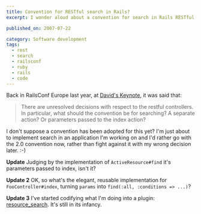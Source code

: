 ```yaml
---
title: Convention for RESTful search in Rails?
excerpt: I wonder aloud about a convention for search in Rails RESTful controllers.

published_on: 2007-07-22

category: Software development
tags:
  - rest
  - search
  - railsconf
  - ruby
  - rails
  - code
---
```

Back in RailsConf Europe last year, at [David's Keynote](/articles/railsconf-europe-2006-first-plenary-dhh/), it was said that:

> There are unresolved decisions with respect to the restful controllers. In particular, what should the convention be for searching? A separate action? Or parameters passed to the index action?

I don't suppose a convention has been adopted for this yet?  I'm just about to implement search in an application I'm working on and I'd rather go with the 2.0 convention now, rather than fight against it with my wrong decision later. :-)

**Update** Judging by the implementation of `ActiveResource#find` it's parameters passed to index, isn't it?

**Update 2** OK, so what's the elegant, reusable implementation for `FooController#index`, turning `params` into `find(:all, :conditions => ...)`?

**Update 3** I've started codifying what I'm doing into a plugin: [resource_search](http://svn.rubaidh.com/plugins/trunk/resource_search). It's still in its infancy.
